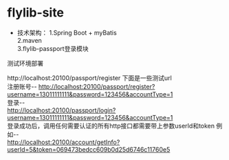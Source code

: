 # flylib-site
- 技术架构： 
1.Spring Boot + myBatis <br/>
2.maven <br/>
3.flylib-passport登录模块 <br/>

测试环境部署 <br/>

http://localhost:20100/passport/register
下面是一些测试url<br/>
注册账号--
<a href="http://localhost:20100/passport/register?username=13011111111&password=123456&accountType=1">http://localhost:20100/passport/register?username=13011111111&password=123456&accountType=1</a>
<br/>
登录--
<br/>
<a href="http://localhost:20100/passport/login?username=13011111111&password=123456&accountType=1">
http://localhost:20100/passport/login?username=13011111111&password=123456&accountType=1
</a><br/>
登录成功后，调用任何需要认证的所有http接口都需要带上参数userId和token
例如--<br/>
<a href="http://localhost:20100/account/getInfo?userId=5&token=069473bedcc609b0d25d6746c11760e5">http://localhost:20100/account/getInfo?userId=5&token=069473bedcc609b0d25d6746c11760e5</a>
<br/>

